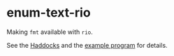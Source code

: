 # enum-text-rio

Making `fmt` available with `rio`.

See the [Haddocks](http://hackage.haskell.org/package/enum-text-rio)
and the
[example program](https://github.com/cdornan/enum-text-rio/app/demo-enum-text.hs)
for details.
